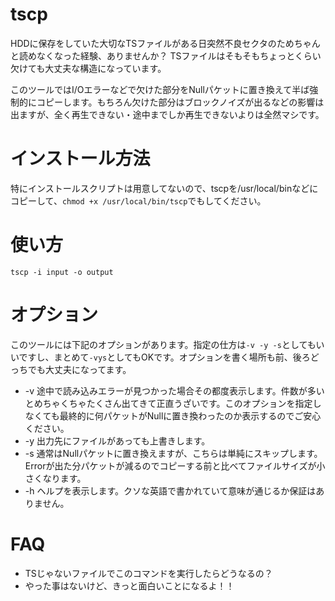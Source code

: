 # tscp
HDDに保存をしていた大切なTSファイルがある日突然不良セクタのためちゃんと読めなくなった経験、ありませんか？
TSファイルはそもそもちょっとくらい欠けても大丈夫な構造になっています。

このツールではI/Oエラーなどで欠けた部分をNullパケットに置き換えて半ば強制的にコピーします。もちろん欠けた部分はブロックノイズが出るなどの影響は出ますが、全く再生できない・途中までしか再生できないよりは全然マシです。

# インストール方法
特にインストールスクリプトは用意してないので、tscpを/usr/local/binなどにコピーして、`chmod +x /usr/local/bin/tscp`でもしてください。

# 使い方
`tscp -i input -o output`

# オプション
このツールには下記のオプションがあります。指定の仕方は`-v -y -s`としてもいいですし、まとめて`-vys`としてもOKです。オプションを書く場所も前、後ろどっちでも大丈夫になってます。
- -v 途中で読み込みエラーが見つかった場合その都度表示します。件数が多いとめちゃくちゃたくさん出てきて正直うざいです。このオプションを指定しなくても最終的に何パケットがNullに置き換わったのか表示するのでご安心ください。
- -y 出力先にファイルがあっても上書きします。
- -s 通常はNullパケットに置き換えますが、こちらは単純にスキップします。Errorが出た分パケットが減るのでコピーする前と比べてファイルサイズが小さくなります。
- -h ヘルプを表示します。クソな英語で書かれていて意味が通じるか保証はありません。

# FAQ
- TSじゃないファイルでこのコマンドを実行したらどうなるの？
- やった事はないけど、きっと面白いことになるよ！！
